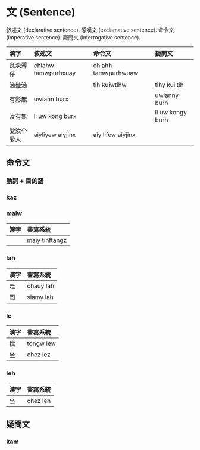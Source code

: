 # 文 (Sentence)

敘述文 (declarative sentence). 感嘆文 (exclamative sentence). 命令文 (imperative sentence). 疑問文 (interrogative sentence).

| 漢字 | 敘述文 | 命令文 | 疑問文 |
| :--- | :--- | :--- | :--- |
| 食淡薄仔 | chiahw tamwpurhxuay | chiahh tamwpurhwuaw | |
| 滴幾滴 | | tih kuiwtihw | tihy kui tih |
| 有影無 | uwiann burx | | uwianny burh |
| 汝有無 | li uw kong burx | | li uw kongy burh |
| 愛汝个愛人 | aiyliyew aiyjinx | aiy lifew aiyjinx | |

## 命令文

### 動詞 + 目的語

### kaz

### maiw

| 漢字 | 書寫系統 |
| :--- | :--- |
|| maiy tinftangz |

### lah

| 漢字 | 書寫系統 |
| :--- | :--- |
| 走 | chauy lah |
| 閃 | siamy lah |

### le

| 漢字 | 書寫系統 |
| :--- | :--- |
| 擋 | tongw lew |
| 坐 | chez lez |

### leh

| 漢字 | 書寫系統 |
| :--- | :--- |
| 坐 | chez leh |

## 疑問文

### kam
